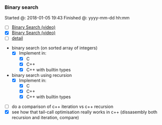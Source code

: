 ### Binary search

Started @: 2018-01-05 19:43
Finished @: yyyy-mm-dd hh:mm

- [ ] [Binary Search (video)](https://www.youtube.com/watch?v=D5SrAga1pno)
- [x] [Binary Search (video)](https://www.khanacademy.org/computing/computer-science/algorithms/binary-search/a/binary-search)
- [ ] [detail](https://www.topcoder.com/community/data-science/data-science-tutorials/binary-search/)

- binary search (on sorted array of integers)
    - [x] Implement in:
        - [x] C
        - [x] C++
        - [x] C++ with builtin types
- binary search using recursion
    - [x] Implement in:
        - [x] C
        - [x] C++
        - [x] C++ with builtin types

- [ ] do a comparison of c++ iteration vs c++ recursion
- [x] see how that tail-call optimisation really works in c++ (dissasembly both recursion and iteration, compare)

<!-- Same for C++ -->
<!-- Update makefile for bulding with debug symbols -->
<!-- Update makefile for much more -->
<!-- Update makefile for optimized builds -->
